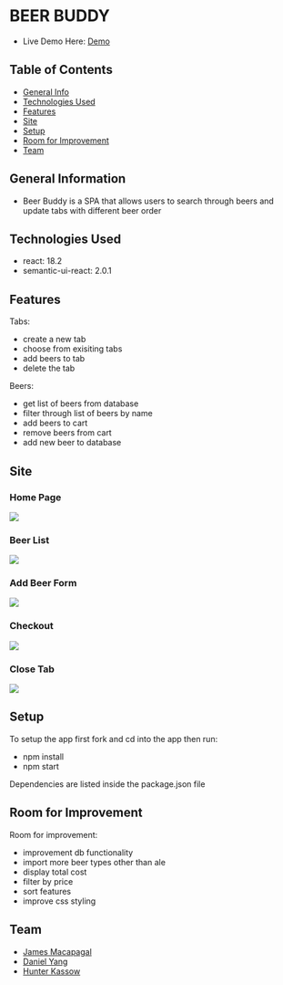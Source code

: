 # BEER BUDDY
- Live Demo Here: [Demo](https://chimerical-begonia-834f94.netlify.app/)
## Table of Contents
* [General Info](#general-information)
* [Technologies Used](#technologies-used)
* [Features](#features)
* [Site](#site)
* [Setup](#setup)
* [Room for Improvement](#room-for-improvement)
* [Team](#team)



## General Information
- Beer Buddy is a SPA that allows users to search through beers and update tabs with different beer order

## Technologies Used
- react: 18.2
- semantic-ui-react: 2.0.1


## Features

Tabs:
- create a new tab
- choose from exisiting tabs
- add beers to tab
- delete the tab

Beers:
- get list of beers from database
- filter through list of beers by name
- add beers to cart 
- remove beers from cart
- add new beer to database


## Site
### Home Page
![](https://user-images.githubusercontent.com/30418526/175393335-fa18c9c6-a7a9-4aea-81ee-4a511368fa29.png)

### Beer List
![](https://user-images.githubusercontent.com/30418526/175393419-0d4ce96a-e112-4b8a-b396-7c464e1ebafe.png)

### Add Beer Form
![](https://user-images.githubusercontent.com/30418526/175393493-768aa817-57b6-4cf4-9047-5bbd710a261e.png)

### Checkout
![](https://user-images.githubusercontent.com/30418526/175393975-872cbad9-80b6-4065-b664-8433098ccbef.png)

### Close Tab
![](https://user-images.githubusercontent.com/30418526/175394134-65d6cf05-15d3-4de6-94df-68fcd04e7ba6.png)

## Setup

To setup the app first fork and cd into the app then run:
- npm install
- npm start

Dependencies are listed inside the package.json file
## Room for Improvement

Room for improvement:
- improvement db functionality
- import more beer types other than ale
- display total cost
- filter by price
- sort features
- improve css styling 




## Team
- [James Macapagal](https://github.com/jmacapagal90)
- [Daniel Yang](https://github.com/SudoCodemon)
- [Hunter Kassow](https://github.com/hkassow)
